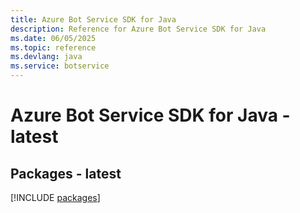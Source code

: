 ```yaml
---
title: Azure Bot Service SDK for Java
description: Reference for Azure Bot Service SDK for Java
ms.date: 06/05/2025
ms.topic: reference
ms.devlang: java
ms.service: botservice
---
```

# Azure Bot Service SDK for Java - latest
## Packages - latest
[!INCLUDE [packages](bot-service-index.md)]